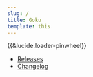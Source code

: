 ```yaml
---
slug: /
title: Goku
template: this
---
```


<style>
  #spinner svg {
    animation: spin 4s infinite linear;
    display: inline-block;
    transform-origin: center;
  }
  @keyframes spin {
    from { transform: rotate(0deg); }
    to { transform: rotate(360deg); }
  }
</style>
  
<div id="spinner">{{&lucide.loader-pinwheel}}</div>

- [Releases](/releases)
- [Changelog](/Changelog)
